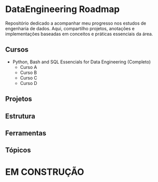 # DataEngineering Roadmap
Repositório dedicado a acompanhar meu progresso nos estudos de engenharia de dados. Aqui, compartilho projetos, anotações e implementações baseadas em conceitos e práticas essenciais da área.

## Cursos

  *  Python, Bash and SQL Essencials for Data Engineering (Completo)
     - Curso A
     - Curso B
     - Curso C
     - Curso D


## Projetos

## Estrutura

## Ferramentas

## Tópicos

# EM CONSTRUÇÃO
